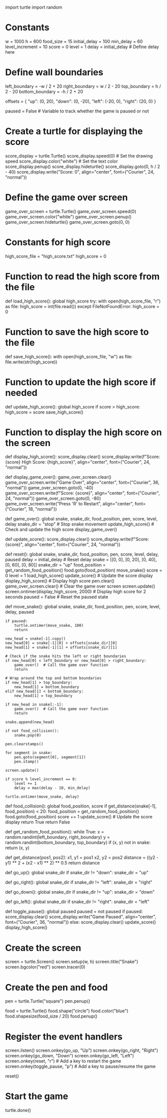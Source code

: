 import turtle
import random

# Constants
w = 1000
h = 600
food_size = 15
initial_delay = 100
min_delay = 60
level_increment = 10
score = 0
level = 1
delay = initial_delay  # Define delay here

# Define wall boundaries
left_boundary = -w / 2 + 20
right_boundary = w / 2 - 20
top_boundary = h / 2 - 20
bottom_boundary = -h / 2 + 20

offsets = {
    "up": (0, 20),
    "down": (0, -20),
    "left": (-20, 0),
    "right": (20, 0)
}

paused = False  # Variable to track whether the game is paused or not

# Create a turtle for displaying the score
score_display = turtle.Turtle()
score_display.speed(0)  # Set the drawing speed
score_display.color("white")  # Set the text color
score_display.penup()
score_display.hideturtle()
score_display.goto(0, h / 2 - 40)
score_display.write("Score: 0", align="center", font=("Courier", 24, "normal"))

# Define the game over screen
game_over_screen = turtle.Turtle()
game_over_screen.speed(0)
game_over_screen.color("white")
game_over_screen.penup()
game_over_screen.hideturtle()
game_over_screen.goto(0, 0)

# Constants for high score
high_score_file = "high_score.txt"
high_score = 0

# Function to read the high score from the file
def load_high_score():
    global high_score
    try:
        with open(high_score_file, "r") as file:
            high_score = int(file.read())
    except FileNotFoundError:
        high_score = 0

# Function to save the high score to the file
def save_high_score():
    with open(high_score_file, "w") as file:
        file.write(str(high_score))

# Function to update the high score if needed
def update_high_score():
    global high_score
    if score > high_score:
        high_score = score
        save_high_score()

# Function to display the high score on the screen
def display_high_score():
    score_display.clear()
    score_display.write(f"Score: {score}  High Score: {high_score}", align="center", font=("Courier", 24, "normal"))

def display_game_over():
    game_over_screen.clear()
    game_over_screen.write("Game Over", align="center", font=("Courier", 36, "normal"))
    game_over_screen.goto(0, -40)
    game_over_screen.write(f"Score: {score}", align="center", font=("Courier", 24, "normal"))
    game_over_screen.goto(0, -80)
    game_over_screen.write("Press 'R' to Restart", align="center", font=("Courier", 18, "normal"))

def game_over():
    global snake, snake_dir, food_position, pen, score, level, delay
    snake_dir = "stop"  # Stop snake movement
    update_high_score()  # Check and update the high score
    display_game_over()

def update_score():
    score_display.clear()
    score_display.write(f"Score: {score}", align="center", font=("Courier", 24, "normal"))

def reset():
    global snake, snake_dir, food_position, pen, score, level, delay, paused
    delay = initial_delay  # Reset delay
    snake = [[0, 0], [0, 20], [0, 40], [0, 60], [0, 80]]
    snake_dir = "up"
    food_position = get_random_food_position()
    food.goto(food_position)
    move_snake()
    score = 0
    level = 1
    load_high_score()
    update_score()  # Update the score display
    display_high_score()  # Display high score
    pen.clear()
    game_over_screen.clear()  # Clear the game over screen
    screen.update()
    screen.ontimer(display_high_score, 2000)  # Display high score for 2 seconds
    paused = False  # Reset the paused state

def move_snake():
    global snake, snake_dir, food_position, pen, score, level, delay, paused

    if paused:
        turtle.ontimer(move_snake, 100)
        return

    new_head = snake[-1].copy()
    new_head[0] = snake[-1][0] + offsets[snake_dir][0]
    new_head[1] = snake[-1][1] + offsets[snake_dir][1]

    # Check if the snake hits the left or right boundaries
    if new_head[0] < left_boundary or new_head[0] > right_boundary:
        game_over()  # Call the game over function
        return

    # Wrap around the top and bottom boundaries
    if new_head[1] > top_boundary:
        new_head[1] = bottom_boundary
    elif new_head[1] < bottom_boundary:
        new_head[1] = top_boundary

    if new_head in snake[:-1]:
        game_over()  # Call the game over function
        return

    snake.append(new_head)

    if not food_collision():
        snake.pop(0)

    pen.clearstamps()

    for segment in snake:
        pen.goto(segment[0], segment[1])
        pen.stamp()

    screen.update()

    if score % level_increment == 0:
        level += 1
        delay = max(delay - 10, min_delay)

    turtle.ontimer(move_snake, delay)

def food_collision():
    global food_position, score
    if get_distance(snake[-1], food_position) < 20:
        food_position = get_random_food_position()
        food.goto(food_position)
        score += 1
        update_score()  # Update the score display
        return True
    return False

def get_random_food_position():
    while True:
        x = random.randint(left_boundary, right_boundary)
        y = random.randint(bottom_boundary, top_boundary)
        if (x, y) not in snake:
            return (x, y)

def get_distance(pos1, pos2):
    x1, y1 = pos1
    x2, y2 = pos2
    distance = ((y2 - y1) ** 2 + (x2 - x1) ** 2) ** 0.5
    return distance

def go_up():
    global snake_dir
    if snake_dir != "down":
        snake_dir = "up"

def go_right():
    global snake_dir
    if snake_dir != "left":
        snake_dir = "right"

def go_down():
    global snake_dir
    if snake_dir != "up":
        snake_dir = "down"

def go_left():
    global snake_dir
    if snake_dir != "right":
        snake_dir = "left"

def toggle_pause():
    global paused
    paused = not paused
    if paused:
        score_display.clear()
        score_display.write("Game Paused", align="center", font=("Courier", 36, "normal"))
    else:
        score_display.clear()
        update_score()
        display_high_score()

# Create the screen
screen = turtle.Screen()
screen.setup(w, h)
screen.title("Snake")
screen.bgcolor("red")
screen.tracer(0)

# Create the pen and food
pen = turtle.Turtle("square")
pen.penup()

food = turtle.Turtle()
food.shape("circle")
food.color("blue")
food.shapesize(food_size / 20)
food.penup()

# Register the event handlers
screen.listen()
screen.onkey(go_up, "Up")
screen.onkey(go_right, "Right")
screen.onkey(go_down, "Down")
screen.onkey(go_left, "Left")
screen.onkey(reset, "r")  # Add a key to restart the game
screen.onkey(toggle_pause, "p")  # Add a key to pause/resume the game

reset()

# Start the game
turtle.done()
